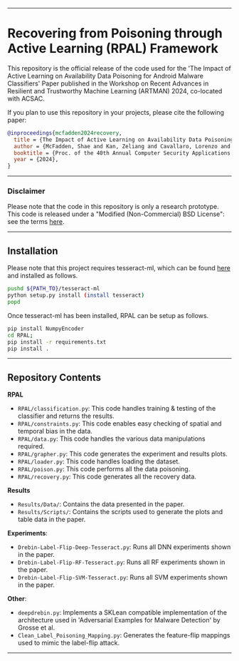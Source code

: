 ***
# Recovering from Poisoning through Active Learning (RPAL) Framework

This repository is the official release of the code used for the 'The Impact of Active Learning on Availability Data Poisoning for Android Malware Classifiers' Paper published in the Workshop on Recent Advances in Resilient and Trustworthy Machine Learning (ARTMAN) 2024, co-located with ACSAC.

If you plan to use this repository in your projects, please cite the following paper:

```bibtex
@inproceedings{mcfadden2024recovery,
  title = {The Impact of Active Learning on Availability Data Poisoning for Android Malware Classifiers},
  author = {McFadden, Shae and Kan, Zeliang and Cavallaro, Lorenzo and Pierazzi, Fabio},
  booktitle = {Proc. of the 40th Annual Computer Security Applications Conference ({ACSAC})},
  year = {2024},
}
```
***

### Disclaimer 

Please note that the code in this repository is only a research prototype. This code is released under a "Modified (Non-Commercial) BSD License": see the terms [here](./LICENSE).

***

## Installation
Please note that this project requires tesseract-ml, which can be found [here](https://github.com/s2labres/tesseract-ml-release) and installed as follows.
```bash
pushd ${PATH_TO}/tesseract-ml
python setup.py install (install tesseract)
popd
```
Once tesseract-ml has been installed, RPAL can be setup as follows.
``` bash
pip install NumpyEncoder
cd RPAL;
pip install -r requirements.txt
pip install .
```

***

## Repository Contents

**RPAL**
- `RPAL/classification.py`: This code handles training & testing of the classifier and returns the results.
- `RPAL/constraints.py`: This code enables easy checking of spatial and temporal bias in the data.
- `RPAL/data.py`: This code handles the various data manipulations required.
- `RPAL/grapher.py`: This code generates the experiment and results plots.
- `RPAL/loader.py`: This code handles loading the dataset.
- `RPAL/poison.py`: This code performs all the data poisoning.
- `RPAL/recovery.py`: This code generates all the recovery data.

**Results**
- `Results/Data/`: Contains the data presented in the paper.
- `Results/Scripts/`: Contains the scripts used to generate the plots and table data in the paper.

**Experiments**:
- `Drebin-Label-Flip-Deep-Tesseract.py`: Runs all DNN experiments shown in the paper.
- `Drebin-Label-Flip-RF-Tesseract.py`: Runs all RF experiments shown in the paper.
- `Drebin-Label-Flip-SVM-Tesseract.py`: Runs all SVM experiments shown in the paper.

**Other**:
- `deepdrebin.py`: Implements a SKLean compatible implementation of the architecture used in 'Adversarial Examples for Malware Detection' by Grosse et al.
- `Clean_Label_Poisoning_Mapping.py`: Generates the feature-flip mappings used to mimic the label-flip attack.

***
